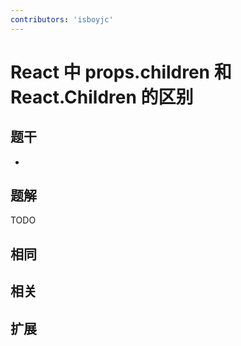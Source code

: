 ```yaml
---
contributors: 'isboyjc'
---
```


# React 中 props.children 和 React.Children 的区别


## 题干

- 



## 题解

<!-- ::: details 点我查看题解 -->

  TODO

<!-- ::: -->



## 相同


## 相关


## 扩展

